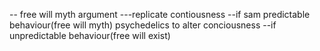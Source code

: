 -- free will myth argument
---replicate contiousness
--if sam predictable behaviour(free will myth)
psychedelics to alter conciousness
--if unpredictable behaviour(free will exist)